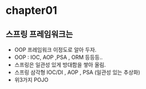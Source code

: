 # chapter01



## 스프링 프레임워크는

 + OOP 프레임워크 이정도로 알아 두자.
 + OOP : IOC, AOP ,PSA , ORM 등등등..
 + 스프링은 일관성 있게 방대함을 쌓아 올림.
 + 스프링 삼각형 IOC/DI , AOP , PSA (일관성 있는 추상화)
 + 위3가지 POJO


